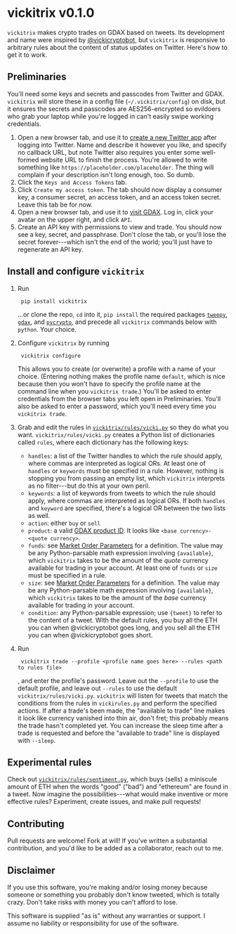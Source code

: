 # vickitrix v0.1.0

`vickitrix` makes crypto trades on GDAX based on tweets. Its development and name were inspired by [@vickicryptobot](https://twitter.com/vickicryptobot), but `vickitrix` is responsive to arbitrary rules about the content of status updates on Twitter. Here's how to get it to work.

## Preliminaries

You'll need some keys and secrets and passcodes from Twitter and GDAX. `vickitrix` will store these in a config file (`~/.vickitrix/config`) on disk, but it ensures the secrets and passcodes are AES256-encrypted so evildoers who grab your laptop while you're logged in can't easily swipe working credentials.

1. Open a new browser tab, and use it to [create a new Twitter app](https://apps.twitter.com/) after logging into Twitter. Name and describe it however you like, and specify no callback URL, but note Twitter also requires you enter some well-formed website URL to finish the process. You're allowed to write something like `https://placeholder.com/placeholder`. The thing will complain if your description isn't long enough, too. So dumb.
2. Click the `Keys and Access Tokens` tab.
3. Click `Create my access token`. The tab should now display a consumer key, a consumer secret, an access token, and an access token secret. Leave this tab be for now.
4. Open a new browser tab, and use it to [visit GDAX](https://gdax.com). Log in, click your avatar on the upper right, and click `API`.
5. Create an API key with permissions to view and trade. You should now see a key, secret, and passphrase. Don't close the tab, or you'll lose the secret forever---which isn't the end of the world; you'll just have to regenerate an API key.

## Install and configure `vickitrix`
1. Run

        pip install vickitrix
   ...or clone the repo, `cd` into it, `pip install` the required packages [`tweepy`](http://www.tweepy.org/), [`gdax`](https://github.com/danpaquin/GDAX-Python), and [`pycrypto`](https://pypi.python.org/pypi/pycrypto), and precede all `vickitrix` commands below with `python`. Your choice.
2. Configure `vickitrix` by running

        vickitrix configure
    This allows you to create (or overwrite) a profile with a name of your choice. (Entering nothing makes the profile name `default`, which is nice because then you won't have to specify the profile name at the command line when you `vickitrix trade`.) You'll be asked to enter credentials from the browser tabs you left open in Preliminaries. You'll also be asked to enter a password, which you'll need every time you `vickitrix trade`.
3. Grab and edit the rules in [`vickitrix/rules/vicki.py`](vickitrix/rules/vicki.py) so they do what you want. `vickitrix/rules/vicki.py` creates a Python list of dictionaries called `rules`, where each dictionary has the following keys:
    * `handles`: a list of the Twitter handles to which the rule should apply, where commas are interpreted as logical ORs. At least one of `handles` or `keywords` must be specified in a rule. However, nothing is stopping you from passing an empty list, which `vickitrix` interprets as no filter---but do this at your own peril.
    * `keywords`: a list of keywords from tweets to which the rule should apply, where commas are interpreted as logical ORs. If both `handles` and `keyword` are specified, there's a logical OR between the two lists as well.
    * `action`: either `buy` or `sell`
    * `product`: a valid [GDAX product ID](https://docs.gdax.com/#products). It looks like `<base currency>-<quote currency>`.
    * `funds`: see [Market Order Parameters](https://docs.gdax.com/#place-a-new-order) for a definition. The value may be any Python-parsable math expression involving `{available}`, which `vickitrix` takes to be the amount of the _quote_ currency available for trading in your account. At least one of `funds` or `size` must be specified in a rule.
    * `size`: see [Market Order Parameters](https://docs.gdax.com/#place-a-new-order) for a definition. The value may be any Python-parsable math expression involving `{available}`, which `vickitrix` takes to be the amount of the _base_ currency available for trading in your account.
    * `condition`: any Python-parsable expression; use `{tweet}` to refer to the content of a tweet.
With the default rules, you buy all the ETH you can when @vickicryptobot goes long, and you sell all the ETH you can when @vickicryptobot goes short.
4. Run
        
        vickitrix trade --profile <profile name goes here> --rules <path to rules file>
        
   , and enter the profile's password. Leave out the `--profile` to use the default profile, and leave out `--rules` to use the default `vickitrix/rules/vicki.py`. `vickitrix` will listen for tweets that match the conditions from the rules in `vickirules.py` and perform the specified actions.
   If after a trade's been made, the "available to trade" line makes it look like currency vanished into thin air, don't fret; this probably means the trade hasn't completed yet. You can increase the sleep time after a trade is requested and before the "available to trade" line is displayed with `--sleep`.

## Experimental rules

Check out [`vickitrix/rules/sentiment.py`](vickitrix/rules/sentiment.py), which buys (sells) a miniscule amount of ETH when the words "good" ("bad") and "ethereum" are found in a tweet. Now imagine the possibilities---what would make inventive or more effective rules? Experiment, create issues, and make pull requests!

## Contributing

Pull requests are welcome! Fork at will! If you've written a substantial contribution, and you'd like to be added as a collaborator, reach out to me.

## Disclaimer

If you use this software, you're making and/or losing money because someone or something you probably don't know tweeted, which is totally crazy. Don't take risks with money you can't afford to lose.

This software is supplied "as is" without any warranties or support. I assume no liability or responsibility for use of the software.

